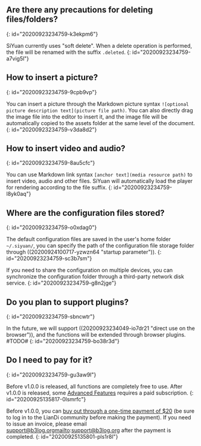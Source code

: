 ## Are there any precautions for deleting files/folders?
{: id="20200923234759-k3ekpm6"}

SiYuan currently uses "soft delete". When a delete operation is performed, the file will be renamed with the suffix `.deleted`.
{: id="20200923234759-a7vig5l"}

## How to insert a picture?
{: id="20200923234759-9cpb9vp"}

You can insert a picture through the Markdown picture syntax `![optional picture description text](picture file path)`. You can also directly drag the image file into the editor to insert it, and the image file will be automatically copied to the assets folder at the same level of the document.
{: id="20200923234759-v3da8d2"}

## How to insert video and audio?
{: id="20200923234759-8au5cfc"}

You can use Markdown link syntax `[anchor text](media resource path)` to insert video, audio and other files. SiYuan will automatically load the player for rendering according to the file suffix.
{: id="20200923234759-l8yk0aq"}

## Where are the configuration files stored?
{: id="20200923234759-o0xdag0"}

The default configuration files are saved in the user's home folder `~/.siyuan/`, you can specify the path of the configuration file storage folder through ((20200924100717-yzwzn64 "startup parameter")).
{: id="20200923234759-sc3b7sm"}

If you need to share the configuration on multiple devices, you can synchronize the configuration folder through a third-party network disk service.
{: id="20200923234759-g8n2jge"}

## Do you plan to support plugins?
{: id="20200923234759-sbncwtr"}

In the future, we will support ((20200923234049-io7dr21 "direct use on the browser")), and the functions will be extended through browser plugins. #TODO#
{: id="20200923234759-bo38r3d"}

## Do I need to pay for it?
{: id="20200923234759-gu3aw9l"}

Before v1.0.0 is released, all functions are completely free to use. After v1.0.0 is released, some [Advanced Features](https://github.com/siyuan-note/siyuan/projects/1) requires a paid subscription.
{: id="20200925135817-0lsmrfc"}

Before v1.0.0, you can [buy out through a one-time payment of $20](https://ld246.com/sponsor?price=128&product=siyuan) (be sure to log in to the LianDi community before making the payment). If you need to issue an invoice, please email support@b3log.orgmailto:support@b3log.org after the payment is completed.
{: id="20200925135801-pls1r8l"}
